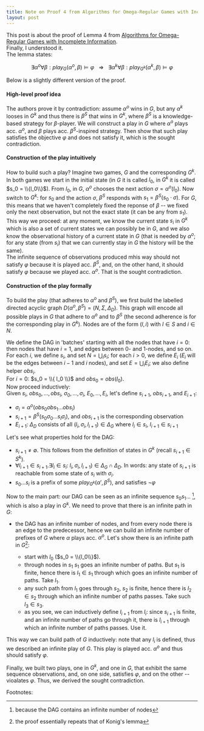 ```yaml
---
title: Note on Proof 4 from Algorithms for Omega-Regular Games with Incomlete Information
layout: post
---
```


This post is about the proof of Lemma 4 from [Algorithms for Omega-Regular Games with Incomplete Information](http://www.eecs.berkeley.edu/Pubs/TechRpts/2006/EECS-2006-89.pdf).   
Finally, I understood it.   
The lemma states:

 $$\exists \alpha^o \forall \beta: play_G(\alpha^o,\beta) \models \varphi
  \ \ \ \Rightarrow \ \ \ 
  \exists \alpha^k \forall \beta: play_{G^k}(\alpha^k,\beta) \models \varphi$$

Below is a slightly different version of the proof.

#### High-level proof idea
The authors prove it by contradiction:
assume $\alpha^o$ wins in $G$, but any $\alpha^k$ looses in $G^k$ and thus
there is $\beta^S$ that wins in $G^k$,
where $\beta^S$ is a knowledge-based strategy for $\beta$-player.
We will construct a play in $G$ where $\alpha^o$ plays acc. $\alpha^o$,
and $\beta$ plays acc. $\beta^S$-inspired strategy.
Then show that such play satisfies the objective $\varphi$ and does not satisfy it,
which is the sought contradiction.

#### Construction of the play intuitively
How to build such a play?
Imagine two games, $G$ and the corresponding $G^k$.
In both games we start in the initial state
(in $G$ it is called $l_0$, in $G^k$ it is called $s_0 = \\{l_0\\}$).
From $l_0$, in $G$, $\alpha^o$ chooses the next action $\sigma=\alpha^o(l_0)$.
Now switch to $G^k$:
for $s_0$ and the action $\sigma$, $\beta^S$ responds with
$s_1=\beta^S(s_0 \cdot \sigma)$.
For $G$, this means that we haven't completely fixed the reponse of $\beta$ --
we fixed only the next observation, but not the exact state (it can be any from $s_1$).
This way we proceed:
at any moment,
we know the current state $s_i$ in $G^k$
which is also a set of current states we can possibly be in $G$,
and we also know the observational history of a current state in $G$
(that is needed by $\alpha^o$;
 for any state (from $s_i$) that we can currently stay in $G$
 the history will be the same).   
The infinite sequence of observations produced
mhis way should not satisfy $\varphi$ because it is played acc. $\beta^S$,
and, on the other hand, it should satisfy $\varphi$ because we played acc. $\alpha^o$.
That is the sought contradiction.


#### Construction of the play formally

To build the play (that adheres to $\alpha^o$ and $\beta^S$),
we first build the labelled directed acyclic graph
$D(\alpha^o,\beta^S) = (N,\Sigma,\Delta_D)$.
This graph will encode all possible plays in $G$ that
adhere to $\alpha^o$ and to $\beta^S$
(the second adherence is for the corresponding play in $G^k$).
Nodes are of the form $(l,i)$ with $l \in S$ and $i \in N$.

<!--
Edge $((l,i), \sigma, (l',i+1)) \in \Delta_D$ iff
$obs(pref)$

and $\rho \sigma l'$,
  we will have $(\rho, \sigma, \rho\sigma l') \in \Delta_T$
  only if $(Last(\rho), \sigma, l') \in \Delta$     
  (later, from an infinite path $\rho_1 \rho_2 \rho_3 ...$
   of the tree we will build a play of $G$,
   by simply taking $Last(\rho_1)\sigma_1 Last(\rho_2) \sigma_2 ...$).

(
Aside note: Why do we build a tree, at all?
I think that by doing so, we can later use Koenig's lemma to justify
there is a play we searching for.
Recall, Koenig's lemma states: if a tree is infinite and finitely-branching,
then it has an infinite path.
And such path (from which we construct a play (which should be infinite by def.))
is what we are looking for.
The 'tree-story' allows us to find an _infinite_ path.
)
-->

We define the DAG in 'batches' starting with all the nodes that have $i=0$:
then nodes that have $i=1$, and edges between 0- and 1-nodes, and so on.
For each $i$, we define $s_i$, and set $N = \bigcup_i s_i$;
for each $i>0$, we define $E_i$
($E_i$ will be the edges between $i-1$ and $i$ nodes),
and set $E = \bigcup_i E_i$;
we also define helper $obs_i$.   
For $i=0$: $s_0 = \\{ l_0 \\}$ and $obs_0 = obs(l_0)$.   
Now proceed inductively:   
Given $s_i$, $obs_0, ..., obs_i$, $\sigma_0, ..., \sigma_i$, 
$E_0, ..., E_i$,
let's define $s_{i+1}$, $obs_{i+1}$, and $E_{i+1}$:

- $\sigma_i = \alpha^o(obs_0 obs_1 ... obs_i)$
- $s_{i+1} = \beta^S(s_0 \sigma_0 ... s_i \sigma_i)$,
  and $obs_{i+1}$ is the corresponding observation
- $E_{i+1}$: $\Delta_D$ consists of all $(l_i, \sigma_i, l_{i+1}) \in \Delta_G$
  where $l_i \in s_i$, $l_{i+1} \in s_{i+1}$

Let's see what properties hold for the DAG:

- $s_{i+1} \neq \emptyset$.
  This follows from the definition of states in $G^k$
  (recall $s_{i+1} \in S^k$).
- $\forall l_{i+1} \in s_{i+1}. \exists l_i \in s_i$: 
   $l_i, \sigma_i, l_{i+1}) \in \Delta_G \cap \Delta_D$.
  In words:
  any state of $s_{i+1}$ is reachable from some state of $s_i$ with $\sigma_i$.
- $s_0 ... s_i$ is a prefix of some $play_{G^k}(\alpha', \beta^S)$,
  and satisfies $\neg \varphi$

Now to the main part: our DAG can be seen as an infinite sequence $s_0 s_1 ...$ [^1],
which is also a play in $G^k$.
We need to prove that there is an infinite path in $G$:

- the DAG has an infinite number of nodes,
  and from every node there is an edge to the predecessor,
  hence we can build an infinite number of prefixes of $G$
  where $\alpha$ plays acc. $\alpha^o$.
  Let's show there is an infinite path in $G$[^2]:

  - start with $l_0$ ($s_0 = \\{l_0\\}$).
  - through nodes in $s_1$ $s_1$ goes an infinite number of paths.
    But $s_1$ is finite, hence there is $l_1 \in s_1$ through which
    goes an infinite number of paths.
    Take $l_1$.
  - any such path from $l_1$ goes through $s_2$, $s_2$ is finite,
    hence there is $l_2 \in s_2$ through which an infinite number
    of paths passes. Take such $l_3 \in s_3$.
  - as you see, we can inductively define $l_{i+1}$ from $l_i$:
    since $s_{i+1}$ is finite, and an infinite number of paths
    go through it, there is $l_{i+1}$ through which an infinite
    number of paths passes. Use it.


This way we can build path of $G$ inductively:
note that any $l_i$ is defined, thus we described an infinite play of $G$.
This play is played acc. $\alpha^o$ and thus should satisfy $\varphi$.

Finally, we built two plays, one in $G^k$, and one in $G$,
that exhibit the same sequence observations,
and, on one side, satisfies $\varphi$, and on the other -- vioalates $\varphi$.
Thus, we derived the sought contradiction.

Footnotes:

  [^1]:  because the DAG contains an infinite number of nodes
  [^2]:  the proof essentially repeats that of Konig's lemma

